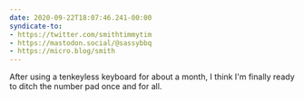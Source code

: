 ```yaml
---
date: 2020-09-22T18:07:46.241-00:00
syndicate-to:
- https://twitter.com/smithtimmytim
- https://mastodon.social/@sassybbq
- https://micro.blog/smith
---
```

After using a tenkeyless keyboard for about a month, I think I'm finally ready to ditch the number pad once and for all.
